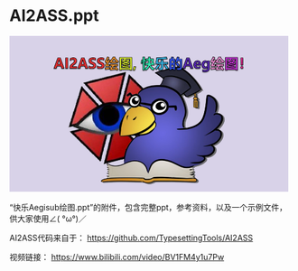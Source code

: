 # AI2ASS.ppt
![title](\preview_img\titlePicture.png)

“快乐Aegisub绘图.ppt”的附件，包含完整ppt，参考资料，以及一个示例文件，供大家使用∠( °ω°)／ 

AI2ASS代码来自于：
https://github.com/TypesettingTools/AI2ASS

视频链接：
https://www.bilibili.com/video/BV1FM4y1u7Pw
